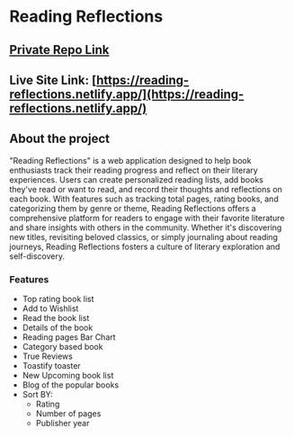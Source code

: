 # Reading Reflections

## [Private Repo Link](https://github.com/programming-hero-web-course-4/b9a8-book-vibe-maasajal)

## Live Site Link: [https://reading-reflections.netlify.app/](https://reading-reflections.netlify.app/)

## About the project

"Reading Reflections" is a web application designed to help book enthusiasts track their reading progress and reflect on their literary experiences. Users can create personalized reading lists, add books they've read or want to read, and record their thoughts and reflections on each book. With features such as tracking total pages, rating books, and categorizing them by genre or theme, Reading Reflections offers a comprehensive platform for readers to engage with their favorite literature and share insights with others in the community. Whether it's discovering new titles, revisiting beloved classics, or simply journaling about reading journeys, Reading Reflections fosters a culture of literary exploration and self-discovery.

### Features

- Top rating book list
- Add to Wishlist
- Read the book list
- Details of the book
- Reading pages Bar Chart
- Category based book
- True Reviews
- Toastify toaster
- New Upcoming book list
- Blog of the popular books
- Sort BY:
  - Rating
  - Number of pages
  - Publisher year
